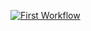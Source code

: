 [![First Workflow](https://github.com/niknik0/TestPublic/actions/workflows/first-action.yml/badge.svg?branch=main)](https://github.com/niknik0/TestPublic/actions/workflows/first-action.yml)
